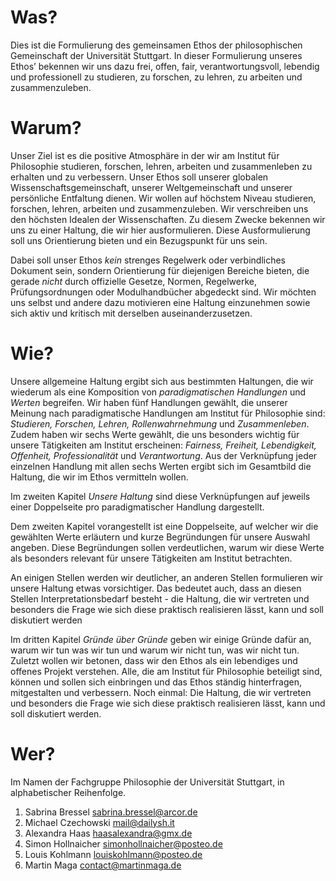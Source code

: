 # Was?
Dies ist die Formulierung des gemeinsamen Ethos der philosophischen Gemeinschaft der Universität Stuttgart.
In dieser Formulierung unseres Ethos’ bekennen wir uns dazu frei, offen, fair, verantwortungsvoll, lebendig und professionell zu studieren, zu forschen, zu lehren, zu arbeiten und zusammenzuleben.

# Warum?
Unser Ziel ist es die positive Atmosphäre in der wir am Institut für Philosophie studieren, forschen, lehren, arbeiten und zusammenleben zu erhalten und zu verbessern.
Unser Ethos soll unserer globalen Wissenschaftsgemeinschaft, unserer Weltgemeinschaft und unserer persönliche Entfaltung dienen.
Wir wollen auf höchstem Niveau studieren, forschen, lehren, arbeiten und zusammenzuleben.
Wir verschreiben uns den höchsten Idealen der Wissenschaften.
Zu diesem Zwecke bekennen wir uns zu einer Haltung, die wir hier ausformulieren.
Diese Ausformulierung soll uns Orientierung bieten und ein Bezugspunkt für uns sein.

Dabei soll unser Ethos *kein* strenges Regelwerk oder verbindliches Dokument sein, sondern Orientierung für diejenigen Bereiche bieten, die gerade *nicht* durch offizielle Gesetze, Normen, Regelwerke, Prüfungsordnungen oder Modulhandbücher abgedeckt sind.
Wir möchten uns selbst und andere dazu motivieren eine Haltung einzunehmen sowie sich aktiv und kritisch mit derselben auseinanderzusetzen.

# Wie?
Unsere allgemeine Haltung ergibt sich aus bestimmten Haltungen, die wir wiederum als eine Komposition von *paradigmatischen Handlungen* und *Werten* begreifen.
Wir haben fünf Handlungen gewählt, die unserer Meinung nach paradigmatische Handlungen am Institut für Philosophie sind:
*Studieren, Forschen, Lehren, Rollenwahrnehmung* und *Zusammenleben*.
Zudem haben wir sechs Werte gewählt, die uns besonders wichtig für unsere Tätigkeiten am Institut erscheinen:
*Fairness, Freiheit, Lebendigkeit, Offenheit, Professionalität* und *Verantwortung*.
Aus der Verknüpfung jeder einzelnen Handlung mit allen sechs Werten ergibt sich im Gesamtbild die Haltung, die wir im Ethos vermitteln wollen.


Im zweiten Kapitel *Unsere Haltung* sind diese Verknüpfungen auf jeweils einer Doppelseite pro paradigmatischer Handlung dargestellt.

Dem zweiten Kapitel vorangestellt ist eine Doppelseite, auf welcher wir die gewählten Werte erläutern und kurze Begründungen für unsere Auswahl angeben.
Diese Begründungen sollen verdeutlichen, warum wir diese Werte als besonders relevant für unsere Tätigkeiten am Institut betrachten.

An einigen Stellen werden wir deutlicher, an anderen Stellen formulieren wir unsere Haltung etwas vorsichtiger.
Das bedeutet auch, dass an diesen Stellen Interpretationsbedarf besteht - die Haltung, die wir vertreten und besonders die Frage wie sich diese praktisch realisieren lässt, kann und soll diskutiert werden


Im dritten Kapitel *Gründe über Gründe* geben wir einige Gründe dafür an, warum wir tun was wir tun und warum wir nicht tun, was wir nicht tun.
Zuletzt wollen wir betonen, dass wir den Ethos als ein lebendiges und offenes Projekt verstehen.
Alle, die am Institut für Philosophie beteiligt sind, können und sollen sich einbringen und das Ethos ständig hinterfragen, mitgestalten und verbessern. Noch einmal:
Die Haltung, die wir vertreten und besonders die Frage wie sich diese praktisch realisieren lässt, kann und soll diskutiert werden.

# Wer?
Im Namen der Fachgruppe Philosophie der Universität Stuttgart, in alphabetischer Reihenfolge.

1. Sabrina Bressel <sabrina.bressel@arcor.de>
2. Michael Czechowski <mail@dailysh.it>
3. Alexandra Haas <haasalexandra@gmx.de>
4. Simon Hollnaicher <simonhollnaicher@posteo.de>
5. Louis Kohlmann <louiskohlmann@posteo.de>
6. Martin Maga <contact@martinmaga.de>
